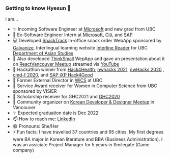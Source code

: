 ### Getting to know Hyesun 👋
I am...
- ✨  Incoming Software Engineer at [Microsoft](https://www.microsoft.com/en-ca) and new grad from UBC
- 💬  Ex-Software Engineer Intern at [Microsoft](https://www.microsoft.com/en-ca), [Citi](https://www.citigroup.com/canada/en/), and [SAP](https://www.sap.com/canada/) 
- 💻  Developed [SnackTrack](https://snacktrack.herokuapp.com/) In-office snack order WebApp sponsored by [Galvanize](https://www.wegalvanize.com/), Interlingual learning website [Interline Reader](https://interlinereader.herokuapp.com/) for UBC [Department of Asian Studies](https://asia.ubc.ca/)
- 🤖  Also developed [ThinkSmall](http://thinksmall.live) WepApp and gave an presentation about it on [ReactVancouver Meetup](https://www.meetup.com/ReactJS-Vancouver-Meetup/events/272687845) streamed via [YouTube](https://youtu.be/3YqKQQiHZdM?t=581) 
- 🌱  Hackathon winner from [Hack4Health](https://event.hackhub.com/event/hack4health/submissions/5050), [nwhacks 2021](https://devpost.com/software/goodgredients), [nwHacks 2020](https://devpost.com/software/salesview) , [cmd-f 2020](https://devpost.com/software/finance-hero), and [SAP iXP Hack4Good](https://devpost.com/software/gasshopper)
- 👯  Former External Director in [WiCS](https://ubcwics.com/) at UBC
- 🌟  Service Award receiver for Women in Computer Science from UBC sponsored by VISIER
- 🚀  Scholarship receiver for GHC2021 and [GHC2020](https://www.gracehoppercelebration.com/)
- 🙌  Community organizer on [Korean Developer & Designer Meetup](https://www.meetup.com/Vancouver-KDD) in Vancouver
- ✨  Expected graduation date is Dec 2022
- 📫  How to reach me: [LinkedIn](https://www.linkedin.com/in/anhyesun/)
- 😄  Pronouns: She/Her
- ⚡  Fun facts: I have travelled 37 countries and 95 cities. My first degrees were BA major in Korean literature and BBA (Business Administration). 
I was an assiciate Project Manager for 5 years in Smilegate (Game company)


<!--
**anhyesun/anhyesun** is a ✨ _special_ ✨ repository because its `README.md` (this file) appears on your GitHub profile.

Here are some ideas to get you started:

- 🔭 I’m currently working on ...
- 🌱 I’m currently learning ...
- 👯 I’m looking to collaborate on ...
- 🤔 I’m looking for help with ...
- 💬 Ask me about ...
- 📫 How to reach me: ...
- 😄 Pronouns: ...
- ⚡ Fun fact: ...

![Hyesun's GitHub stats](https://github-readme-stats.vercel.app/api?username=anhyesun&hide=stars&show_icons=true&hide_title=true&count_private=true&include_all_commits=true)

![Hyesun's Top Langs](https://github-readme-stats.vercel.app/api/top-langs/?username=anhyesun&layout=compact&hide_title=true)
-->
